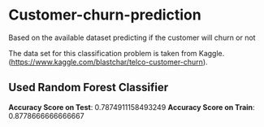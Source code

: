 # Customer-churn-prediction
Based on the available dataset predicting if the customer will churn or not

The data set for this classification problem is taken from Kaggle.(https://www.kaggle.com/blastchar/telco-customer-churn).

## Used Random Forest Classifier

**Accuracy Score on Test**: 0.7874911158493249
**Accuracy Score on Train**: 0.8778666666666667
